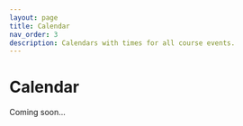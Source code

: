 ```yaml
---
layout: page
title: Calendar
nav_order: 3
description: Calendars with times for all course events.
---
```


# Calendar

Coming soon...